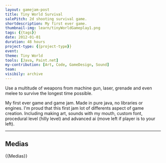 ```yaml
---
layout: gamejam-post
title: Tiny World Survival
salePitch: 2d shooting survival game.
shortdescription: My first ever game.
thumbnail-img: learn/tinyWorldGameplay1.png
tags: {{tags}}
date: 2012-01-01
duration: 48 hours
project-type: {{project-type}}
event: 
theme: Tiny World
tools: [Java, Paint.net]
my-contribution: [Art, Code, GameDesign, Sound]
team: 
visibily: archive
---
```


Use a multitude of weapons from machine gun, laser, grenade and even melee to survive the longest time possible.

My first ever game and game jam. Made in pure java, no libraries or engines. I'm proud that this first jam lot of differents aspect of game creation. Including making art, sounds with my mouth, custom font, procedural level (hilly level) and advanced ai (move left if player is to your left).

***
## Medias

{{Medias}}